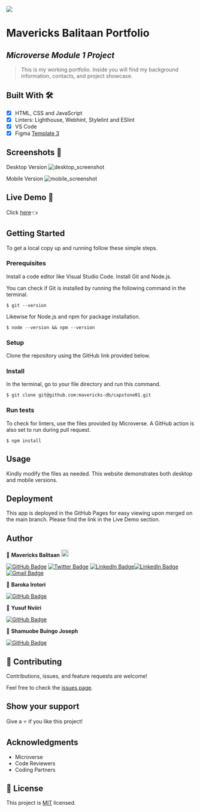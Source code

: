 ![](https://img.shields.io/badge/Microverse-blueviolet)

# Mavericks Balitaan Portfolio
## *Microverse Module 1 Project*

> This is my working portfolio. Inside you will find my background information, contacts, and project showcase.

## Built With 🛠️

- [x] HTML, CSS and JavaScript
- [x] Linters: Lighthouse, Webhint, Stylelint and ESlint
- [x] VS Code
- [x] Figma [Template 3](https://www.figma.com/file/l7SqJ3ZfkAKih9sFxvWSR4/Microverse-Student-Project-1?node-id=1%3A468)

## Screenshots 📸
Desktop Version
![desktop_screenshot](https://user-images.githubusercontent.com/98527559/162934283-51f773fb-c31d-41e0-ba8e-19fd42b618b5.png)

Mobile Version
![mobile_screenshot](https://user-images.githubusercontent.com/98527559/162934311-412b4ffd-8e0e-468c-a4b0-0bdef4cbdb23.png)

## Live Demo 🔗

Click [here](https://mavericks-db.github.io/portfolio/):point_left:

## Getting Started
To get a local copy up and running follow these simple steps.

### Prerequisites

Install a code editor like Visual Studio Code. Install Git and Node.js.

You can check if Git is installed by running the following command in the terminal.
```
$ git --version
```

Likewise for Node.js and npm for package installation.
```
$ node --version && npm --version
```

### Setup
Clone the repository using the GitHub link provided below.

### Install
In the terminal, go to your file directory and run this command.

```
$ git clone git@github.com:mavericks-db/capstone01.git
```

### Run tests
To check for linters, use the files provided by Microverse. A GitHub action is also set to run during pull request.
```
$ npm install
```

## Usage
Kindly modify the files as needed. This website demonstrates both desktop and mobile versions.

## Deployment
This app is deployed in the GitHub Pages for easy viewing upon merged on the main branch.
Please find the link in the Live Demo section.

## Author

👤 **Mavericks Balitaan** <img src="https://emojis.slackmojis.com/emojis/images/1531849430/4246/blob-sunglasses.gif?1531849430" width="20"/>

  [![GitHub Badge](https://img.shields.io/badge/-mavericks--db-white?logo=GitHub&logoColor=181717&style=plastic)](https://github.com/mavericks-db) [![Twitter Badge](https://img.shields.io/badge/-mavericks__db-white?logo=Twitter&logoColor=1DA1F2&style=plastic)](https://twitter.com/mavericks_db) [![LinkedIn Badge](https://img.shields.io/badge/-mavericks--db-white?logo=LinkedIn&logoColor=0A66C2&style=plastic)](https://www.linkedin.com/in/mavericks-db/)[![LinkedIn Badge](https://img.shields.io/badge/-mavericks--db-white?logo=LinkedIn&logoColor=0A66C2&style=plastic)](https://www.linkedin.com/in/mavericks-db/)
[![Gmail Badge](https://img.shields.io/badge/-@balitaanmavericks-white?logo=Gmail&logoColor=EA4335&style=plastic)](mailto:balitaanmavericks@gmail.com)

👤 **Baroka Irotori**

[![GitHub Badge](https://img.shields.io/badge/-Baroka--wp-white?logo=GitHub&logoColor=181717&style=plastic)](https://github.com/Baroka-wp)

👤 **Yusuf Nviiri**

[![GitHub Badge](https://img.shields.io/badge/-yusufnviiri-white?logo=GitHub&logoColor=181717&style=plastic)](https://github.com/yusufnviiri)

👤 **Shamuobe Buingo Joseph**

[![GitHub Badge](https://img.shields.io/badge/-joseph07--drack-white?logo=GitHub&logoColor=181717&style=plastic)](https://github.com/joseph07-drack)

## 🤝 Contributing

Contributions, issues, and feature requests are welcome!

Feel free to check the [issues page](https://github.com/mavericks-db/portfolio/issues).
## Show your support

Give a ⭐️ if you like this project!

## Acknowledgments

- Microverse
- Code Reviewers
- Coding Partners

## 📝 License

This project is [MIT](./MIT.md) licensed.